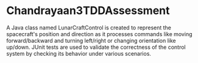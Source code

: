 # Chandrayaan3TDDAssessment
A Java class named LunarCraftControl is created to represent the spacecraft's position and direction as it processes commands like moving forward/backward and turning left/right or changing orientation like up/down. JUnit tests are used to validate the correctness of the control system by checking its behavior under various scenarios.
